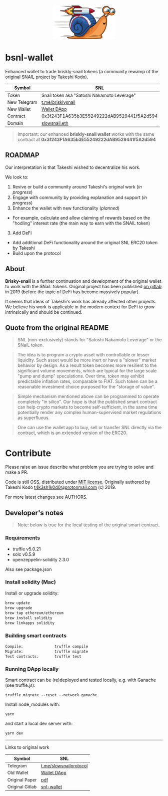 <p align="center">
  <a href="https://github.com/briskly-snail/bsnl-wallet/">
    <img src="/doc/img/bsnl.png?raw=true" width="200"/>
  </a>
</p>

# bsnl-wallet

Enhanced wallet to trade briskly-snail tokens (a community rewamp of the original SNAIL project by Takeshi Kodo).


| Symbol   | SNL                                                                    |
|----------|------------------------------------------------------------------------|
| Token    | Snail token aka "Satoshi Nakamoto Leverage"                            |
| New Telegram | [t.me/brisklysnail](https://t.me/brisklysnail)                     |
| New Wallet | [Wallet DApp](https://briskly-snail.github.io/)                      |
| Contract | 0x3f243F1A635b3E55249222dAB9529441f5A2d594                             |
| Domain   | [slowsnail.eth](https://etherscan.io/address/slowsnail.eth)            |

> Important: our enhanced **briskly-snail wallet** works with the same contract at **0x3f243F1A635b3E55249222dAB9529441f5A2d594**


## ROADMAP

Our interpretation is that Takeshi wished to decentralize his work.

We look to: 

1. Revive or build a community around Takeshi's original work (*in progress*)
2. Engage with community by providing explanation and support (*in progress*)
2. Enhance the wallet with new functionality (*planned*)
 - For example, calculate and allow claiming of rewards based on the "hodling" interest rate (the main way to earn with the SNAIL token)
3. Add DeFi
 - Add additional DeFi functionality around the original SNL ERC20 token by Takeshi
 - Build upon the protocol
 

## About

**Brisky-snail** is a further continuation and development of the original wallet to work with the SNaiL tokens. Original project has been published [on gitlab](https://gitlab.com/takeshikodo/snl-wallet) in 2019 (before the topic of DeFi has become massively popular).

It seems that ideas of Takeshi's work has already affected other projects. We believe his work is applicable in the modern context for DeFi to grow intrinsically and should be continued.


## Quote from the original README

> SNL (non-exclusively) stands for "Satoshi Nakamoto Leverage" or the SNaiL token.

> The idea is to program a crypto asset with controllable or lesser liquidity. Such asset would be more inert or have a "slower" market behavior by design. As a result token becomes more resilient to the significant volume movements, which are typical for the large scale "pump and dump" speculations. Over time, token may exhibit predictable inflation rates, comparable to FIAT. Such token can be a reasonable investment choice purposed for the "storage of value".

> Simple mechanism mentioned above can be programmed to operate completely "in silico". Our hope is that the published smart contract can help crypto markets to become self-sufficient, in the same time potentially render any complex human-supervised market regulations as superfluous.

> One can use the wallet app to buy, sell or transfer SNL directly via the contract, which is an extended version of the ERC20. 


# Contribute

Please raise an issue describe what problem you are trying to solve and make a PR.

Code is still OSS, distributed under [MIT license](https://opensource.org/licenses/MIT). Originally authored by Takeshi Kodo [t4k3sh1k0d0@protonmail.com](mailto:t4k3sh1k0d0@protonmail.com) (c) 2019. 

For more latest changes see AUTHORS.

## Developer's notes

> Note: below is true for the local testing of the original smart contract.

### Requirements

- truffle v5.0.21
- solc v0.5.9
- openzeppelin-solidity 2.3.0

Also see package.json

### Install solidity (Mac)

Install or upgrade solidity:

    brew update
    brew upgrade
    brew tap ethereum/ethereum
    brew install solidity
    brew linkapps solidity

### Building smart contracts

    Compile:              truffle compile
    Migrate:              truffle migrate
    Test contracts:       truffle test

### Running DApp locally

Smart contract can be (re)deployed and tested locally, e.g. with Ganache (see truffle.js):

    truffle migrate --reset --network ganache

Install node_modules with:

    yarn

and start a local dev server with:

    yarn dev

---

Links to original work 

| Symbol   | SNL                                                                    |
|----------|------------------------------------------------------------------------|
| Telegram | [t.me/slowsnailprotocol](https://t.me/slowsnailprotocol)               |
| Old Wallet | [Wallet DApp](https://takeshikodo.gitlab.io/snl-wallet/)               |
| Original Paper  | [pdf](https://gitlab.com/takeshikodo/snl-wallet/raw/master/paper.pdf?inline=false) |
| Original Gitlab   | [snl-wallet](https://gitlab.com/takeshikodo/snl-wallet/)               |